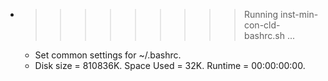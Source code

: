 * >>>>>>>>> Running inst-min-con-cld-bashrc.sh ...
  * Set common settings for ~/.bashrc.
  * Disk size = 810836K. Space Used = 32K. Runtime = 00:00:00:00.
